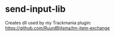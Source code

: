 # send-input-lib

Creates dll used by my Trackmania plugin: https://github.com/RuurdBijlsma/tm-item-exchange
